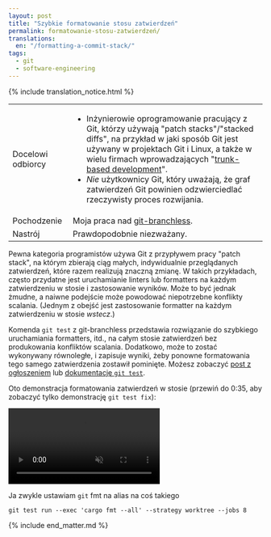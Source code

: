 ```yaml
---
layout: post
title: "Szybkie formatowanie stosu zatwierdzeń"
permalink: formatowanie-stosu-zatwierdzeń/
translations:
  en: "/formatting-a-commit-stack/"
tags:
  - git
  - software-engineering
---
```


<div class="publication-notes">
  <table>
    <tr>
      <td>Docelowi odbiorcy</td>
      <td><ul>
        <li>Inżynierowie oprogramowanie pracujący z Git, którzy używają "patch stacks"/"stacked diffs", na przykład w jaki sposób Git jest używany w projektach Git i Linux, a także w wielu firmach wprowadzających "<a href="https://trunkbaseddevelopment.com/">trunk-based development</a>".</li>
        <li><em>Nie</em> użytkownicy Git, który uważają, że graf zatwierdzeń Git powinien odzwierciedlać rzeczywisty proces rozwijania.</li>
      </ul></td>
    </tr>
    <tr>
      <td>Pochodzenie</td>
      <td>Moja praca nad <a href="https://github.com/arxanas/git-branchless">git-branchless</a>.</td>
    </tr>
    <tr>
      <td>Nastrój</td>
      <td>Prawdopodobnie niezważany.</td>
    </tr>
    {% include translation_notice.html %}
  </table>
</div>

Pewna kategoria programistów używa Git z przypływem pracy "patch stack", na którym zbierają ciąg małych, indywidualnie przeglądanych zatwierdzeń, które razem realizują znaczną zmianę. W takich przykładach, często przydatne jest uruchamianie linters lub formatters na każdym zatwierdzeniu w stosie i zastosowanie wyników. Może to być jednak żmudne, a naiwne podejście może powodować niepotrzebne konflikty scalania. (Jednym z obejść jest zastosowanie formatter na każdym zatwierdzeniu w stosie _wstecz_.)

Komenda `git test` z git-branchless przedstawia rozwiązanie do szybkiego uruchamiania formatters, itd., na całym stosie zatwierdzeń bez produkowania konfliktów scalania. Dodatkowo, może to zostać wykonywany równoległe, i zapisuje wyniki, żeby ponowne formatowania tego samego zatwierdzenia zostawił pominięte. Możesz zobaczyć [post z ogłoszeniem](https://github.com/arxanas/git-branchless/discussions/803) lub [dokumentację `git test`](https://github.com/arxanas/git-branchless/wiki/Command:-git-test).

Oto demonstracja formatowania zatwierdzeń w stosie (przewiń do 0:35, aby zobaczyć tylko demonstrację `git test fix`):

<video src="https://user-images.githubusercontent.com/454057/219904589-79657aed-9356-4f87-a0e4-bdcfbe691621.mov" controls="controls" muted="muted"></video>

Ja zwykle ustawiam `git` fmt na alias na coś takiego

```
git test run --exec 'cargo fmt --all' --strategy worktree --jobs 8
```

{% include end_matter.md %}
